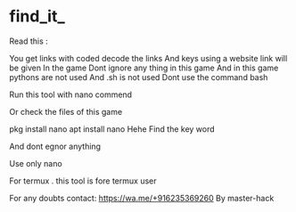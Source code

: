 # find_it_

Read this : 



You get links with coded decode the links 
And keys using a website link will be given
In the game 
Dont ignore any thing in this game 
And in this game pythons are not used
And .sh is not used
Dont use the command bash

Run this tool with nano commend 

Or check the files of this game

pkg install nano
apt install nano
Hehe 
Find the key word 

And dont egnor anything

Use only nano 

For termux . this tool is fore termux user

For any doubts contact:  https://wa.me/+916235369260
By master-hack
